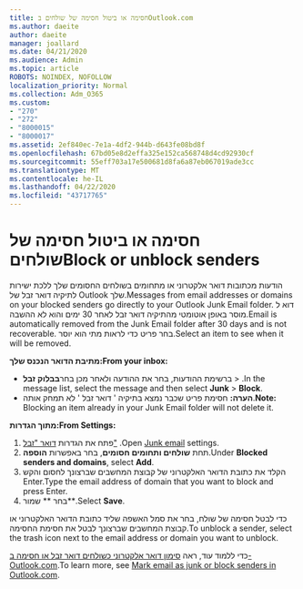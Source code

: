 ```yaml
---
title: חסימה או ביטול חסימה של שולחים בOutlook.com
ms.author: daeite
author: daeite
manager: joallard
ms.date: 04/21/2020
ms.audience: Admin
ms.topic: article
ROBOTS: NOINDEX, NOFOLLOW
localization_priority: Normal
ms.collection: Adm_O365
ms.custom:
- "270"
- "272"
- "8000015"
- "8000017"
ms.assetid: 2ef840ec-7e1a-4df2-944b-d643fe08bd8f
ms.openlocfilehash: 67bd05e8d2effa325e152ca568748d4cd92930cf
ms.sourcegitcommit: 55eff703a17e500681d8fa6a87eb067019ade3cc
ms.translationtype: MT
ms.contentlocale: he-IL
ms.lasthandoff: 04/22/2020
ms.locfileid: "43717765"
---
```

# <a name="block-or-unblock-senders"></a><span data-ttu-id="9bd59-102">חסימה או ביטול חסימה של שולחים</span><span class="sxs-lookup"><span data-stu-id="9bd59-102">Block or unblock senders</span></span>

<span data-ttu-id="9bd59-103">הודעות מכתובות דואר אלקטרוני או מתחומים בשולחים החסומים שלך ללכת ישירות לתיקיה דואר זבל של Outlook שלך.</span><span class="sxs-lookup"><span data-stu-id="9bd59-103">Messages from email addresses or domains on your blocked senders go directly to your Outlook Junk Email folder.</span></span> <span data-ttu-id="9bd59-104">דוא ל מוסר באופן אוטומטי מהתיקיה דואר זבל לאחר 30 ימים והוא לא ההשבה.</span><span class="sxs-lookup"><span data-stu-id="9bd59-104">Email is automatically removed from the Junk Email folder after 30 days and is not recoverable.</span></span> <span data-ttu-id="9bd59-105">בחר פריט כדי לראות מתי הוא יוסר.</span><span class="sxs-lookup"><span data-stu-id="9bd59-105">Select an item to see when it will be removed.</span></span>

<span data-ttu-id="9bd59-106">**מתיבת הדואר הנכנס שלך:**</span><span class="sxs-lookup"><span data-stu-id="9bd59-106">**From your inbox:**</span></span>

- <span data-ttu-id="9bd59-107">ברשימת ההודעות, בחר את ההודעה ולאחר מכן בחר**בבלוק** **זבל** > .</span><span class="sxs-lookup"><span data-stu-id="9bd59-107">In the message list, select the message and then select **Junk** > **Block**.</span></span>
- <span data-ttu-id="9bd59-108">**הערה:** חסימת פריט שכבר נמצא בתיקיה ' דואר זבל ' לא תמחק אותה.</span><span class="sxs-lookup"><span data-stu-id="9bd59-108">**Note:** Blocking an item already in your Junk Email folder will not delete it.</span></span>

<span data-ttu-id="9bd59-109">**מתוך הגדרות:**</span><span class="sxs-lookup"><span data-stu-id="9bd59-109">**From Settings:**</span></span>

1. <span data-ttu-id="9bd59-110">פתח את הגדרות [דואר "זבל"](https://outlook.live.com/mail/options/mail/junkEmail) .</span><span class="sxs-lookup"><span data-stu-id="9bd59-110">Open [Junk email](https://outlook.live.com/mail/options/mail/junkEmail) settings.</span></span>
2. <span data-ttu-id="9bd59-111">תחת **שולחים ותחומים חסומים**, בחר באפשרות **הוספה**.</span><span class="sxs-lookup"><span data-stu-id="9bd59-111">Under **Blocked senders and domains**, select **Add**.</span></span>
3. <span data-ttu-id="9bd59-112">הקלד את כתובת הדואר האלקטרוני של קבוצת המחשבים שברצונך לחסום והקש Enter.</span><span class="sxs-lookup"><span data-stu-id="9bd59-112">Type the email address of domain that you want to block and press Enter.</span></span>
4. <span data-ttu-id="9bd59-113">בחר \*\* שמור\*\*.</span><span class="sxs-lookup"><span data-stu-id="9bd59-113">Select **Save**.</span></span>

<span data-ttu-id="9bd59-114">כדי לבטל חסימה של שולח, בחר את סמל האשפה שליד כתובת הדואר האלקטרוני או קבוצת המחשבים שברצונך לבטל את חסימת החסימה.</span><span class="sxs-lookup"><span data-stu-id="9bd59-114">To unblock a sender, select the trash icon next to the email address or domain you want to unblock.</span></span>

<span data-ttu-id="9bd59-115">כדי ללמוד עוד, ראה [סימון דואר אלקטרוני כשולחים דואר זבל או חסימה ב-Outlook.com](https://support.office.com/article/a3ece97b-82f8-4a5e-9ac3-e92fa6427ae4?wt.mc_id=Office_Outlook_com_Alchemy).</span><span class="sxs-lookup"><span data-stu-id="9bd59-115">To learn more, see [Mark email as junk or block senders in Outlook.com](https://support.office.com/article/a3ece97b-82f8-4a5e-9ac3-e92fa6427ae4?wt.mc_id=Office_Outlook_com_Alchemy).</span></span>